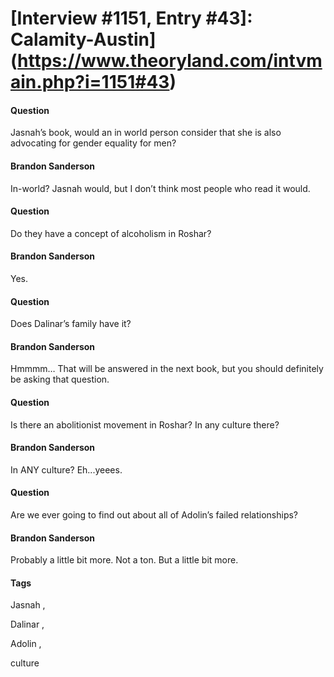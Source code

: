 # [Interview #1151, Entry #43]: Calamity-Austin](https://www.theoryland.com/intvmain.php?i=1151#43)

#### Question

Jasnah’s book, would an in world person consider that she is also advocating for gender equality for men?

#### Brandon Sanderson

In-world? Jasnah would, but I don’t think most people who read it would.

#### Question

Do they have a concept of alcoholism in Roshar?

#### Brandon Sanderson

Yes.

#### Question

Does Dalinar’s family have it?

#### Brandon Sanderson

Hmmmm… That will be answered in the next book, but you should definitely be asking that question.

#### Question

Is there an abolitionist movement in Roshar? In any culture there?

#### Brandon Sanderson

In ANY culture? Eh...yeees.

#### Question

Are we ever going to find out about all of Adolin’s failed relationships?

#### Brandon Sanderson

Probably a little bit more. Not a ton. But a little bit more.

#### Tags

Jasnah
,

Dalinar
,

Adolin
,

culture

